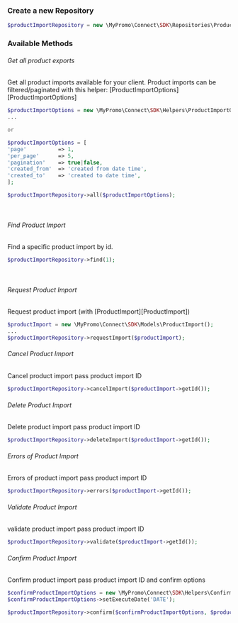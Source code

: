 ### Create a new Repository
```php
$productImportRepository = new \MyPromo\Connect\SDK\Repositories\ProductFeeds\ProductImportRepository($client);
```

### Available Methods
###### Get all product exports
Get all product imports available for your client.
Product imports can be filtered/paginated with this helper: [ProductImportOptions][ProductImportOptions]
```php
$productImportOptions = new \MyPromo\Connect\SDK\Helpers\ProductImportOptions();
...

or

$productImportOptions = [
'page'          => 1,
'per_page'      => 5,
'pagination'    => true|false,
'created_from'  => 'created from date time',
'created_to'    => 'created to date time',
];

$productImportRepository->all($productImportOptions);
```
<br />

###### Find Product Import
Find a specific product import by id.
```php
$productImportRepository->find(1);
```
<br />

###### Request Product Import
Request product import (with [ProductImport][ProductImport])
```php
$productImport = new \MyPromo\Connect\SDK\Models\ProductImport();
...
$productImportRepository->requestImport($productImport);
```

###### Cancel Product Import
Cancel product import pass product import ID
```php
$productImportRepository->cancelImport($productImport->getId());
```

###### Delete Product Import
Delete product import pass product import ID
```php
$productImportRepository->deleteImport($productImport->getId());
```

###### Errors of Product Import
Errors of product import pass product import ID
```php
$productImportRepository->errors($productImport->getId());
```

###### Validate Product Import
validate product import pass product import ID
```php
$productImportRepository->validate($productImport->getId());
```

###### Confirm Product Import
Confirm product import pass product import ID and confirm options
```php
$confirmProductImportOptions = new \MyPromo\Connect\SDK\Helpers\ConfirmProductImportOptions();
$confirmProductImportOptions->setExecuteDate('DATE');

$productImportRepository->confirm($confirmProductImportOptions, $productImport->getId());
```

[ProductExportOptions]: ../Helpers/ProductExportOptions.md
[ProductExport]: ../Models/ProductExport.md